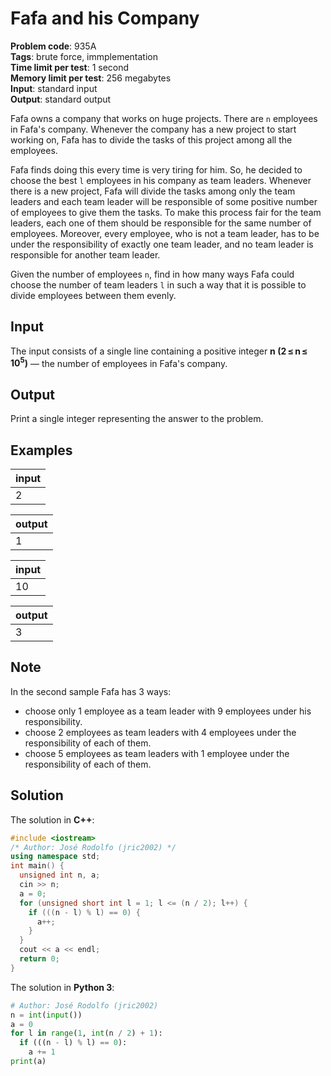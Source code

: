 # Fafa and his Company
**Problem code**: 935A  
**Tags**: brute force, immplementation  
**Time limit per test**: 1 second  
**Memory limit per test**: 256 megabytes  
**Input**: standard input  
**Output**: standard output  

Fafa owns a company that works on huge projects. There are `n` employees in Fafa's company. Whenever the company has a new project to start working on, Fafa has to divide the tasks of this project among all the employees.

Fafa finds doing this every time is very tiring for him. So, he decided to choose the best `l` employees in his company as team leaders. Whenever there is a new project, Fafa will divide the tasks among only the team leaders and each team leader will be responsible of some positive number of employees to give them the tasks. To make this process fair for the team leaders, each one of them should be responsible for the same number of employees. Moreover, every employee, who is not a team leader, has to be under the responsibility of exactly one team leader, and no team leader is responsible for another team leader.

Given the number of employees `n`, find in how many ways Fafa could choose the number of team leaders `l` in such a way that it is possible to divide employees between them evenly.

## Input
The input consists of a single line containing a positive integer **n (2 ≤ n ≤ 10<sup>5</sup>)** — the number of employees in Fafa's company.

## Output
Print a single integer representing the answer to the problem.

## Examples
| input |
| :--- |
| 2 |

| output |
| :--- |
| 1 |

| input |
| :--- |
| 10 |

| output |
| :--- |
| 3 |

## Note
In the second sample Fafa has 3 ways:

* choose only 1 employee as a team leader with 9 employees under his responsibility.
* choose 2 employees as team leaders with 4 employees under the responsibility of each of them.
* choose 5 employees as team leaders with 1 employee under the responsibility of each of them.

## Solution
The solution in **C++**:
```cpp
#include <iostream>
/* Author: José Rodolfo (jric2002) */
using namespace std;
int main() {
  unsigned int n, a;
  cin >> n;
  a = 0;
  for (unsigned short int l = 1; l <= (n / 2); l++) {
    if (((n - l) % l) == 0) {
      a++;
    }
  }
  cout << a << endl;
  return 0;
}
```

The solution in **Python 3**:
```python
# Author: José Rodolfo (jric2002)
n = int(input())
a = 0
for l in range(1, int(n / 2) + 1):
  if (((n - l) % l) == 0):
    a += 1
print(a)
```